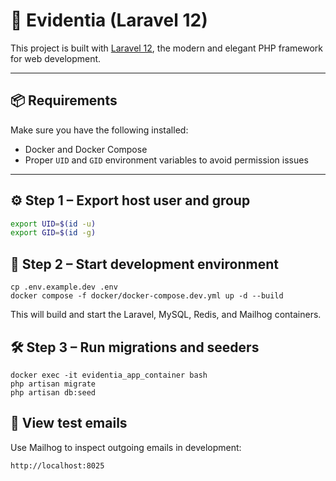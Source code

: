 # 🧪 Evidentia (Laravel 12)

This project is built with [Laravel 12](https://laravel.com/docs/12.x), the modern and elegant PHP framework for web development.

---

## 📦 Requirements

Make sure you have the following installed:

- Docker and Docker Compose
- Proper `UID` and `GID` environment variables to avoid permission issues

---

## ⚙️ Step 1 – Export host user and group

```bash
export UID=$(id -u)
export GID=$(id -g)
``` 

##  🚀 Step 2 – Start development environment

```
cp .env.example.dev .env
docker compose -f docker/docker-compose.dev.yml up -d --build
```

This will build and start the Laravel, MySQL, Redis, and Mailhog containers.

## 🛠️ Step 3 – Run migrations and seeders

```
docker exec -it evidentia_app_container bash
php artisan migrate
php artisan db:seed
```

## 📧 View test emails

Use Mailhog to inspect outgoing emails in development:

```
http://localhost:8025
```